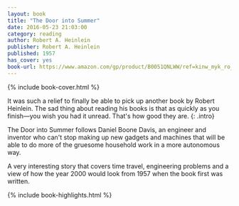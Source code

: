 ```yaml
---
layout: book
title: "The Door into Summer"
date: 2016-05-23 21:03:00
category: reading
author: Robert A. Heinlein
publisher: Robert A. Heinlein
published: 1957
has_cover: yes
book-url: https://www.amazon.com/gp/product/B0051QNLWW/ref=kinw_myk_ro_title
---
```

{% include book-cover.html %}

It was such a relief to finally be able to pick up another book by Robert Heinlein. The sad thing about reading his books is that as quickly as you finish—you wish you had it unread. That's how good they are.
{: .intro}

The Door into Summer follows Daniel Boone Davis, an engineer and inventor who can't stop making up new gadgets and machines that will be able to do more of the gruesome household work in a more autonomous way.

A very interesting story that covers time travel, engineering problems and a view of how the year 2000 would look from 1957 when the book first was written.

{% include book-highlights.html %}
